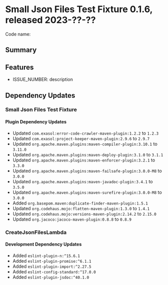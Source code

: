 # Small Json Files Test Fixture 0.1.6, released 2023-??-??

Code name:

## Summary

## Features

* ISSUE_NUMBER: description

## Dependency Updates

### Small Json Files Test Fixture

#### Plugin Dependency Updates

* Updated `com.exasol:error-code-crawler-maven-plugin:1.2.2` to `1.2.3`
* Updated `com.exasol:project-keeper-maven-plugin:2.9.6` to `2.9.7`
* Updated `org.apache.maven.plugins:maven-compiler-plugin:3.10.1` to `3.11.0`
* Updated `org.apache.maven.plugins:maven-deploy-plugin:3.1.0` to `3.1.1`
* Updated `org.apache.maven.plugins:maven-enforcer-plugin:3.2.1` to `3.3.0`
* Updated `org.apache.maven.plugins:maven-failsafe-plugin:3.0.0-M8` to `3.0.0`
* Updated `org.apache.maven.plugins:maven-javadoc-plugin:3.4.1` to `3.5.0`
* Updated `org.apache.maven.plugins:maven-surefire-plugin:3.0.0-M8` to `3.0.0`
* Added `org.basepom.maven:duplicate-finder-maven-plugin:1.5.1`
* Updated `org.codehaus.mojo:flatten-maven-plugin:1.3.0` to `1.4.1`
* Updated `org.codehaus.mojo:versions-maven-plugin:2.14.2` to `2.15.0`
* Updated `org.jacoco:jacoco-maven-plugin:0.8.8` to `0.8.9`

### CreateJsonFilesLambda

#### Development Dependency Updates

* Added `eslint-plugin-n:^15.6.1`
* Added `eslint-plugin-promise:^6.1.1`
* Added `eslint-plugin-import:^2.27.5`
* Added `eslint-config-standard:^17.0.0`
* Added `eslint-plugin-jsdoc:^40.1.0`
